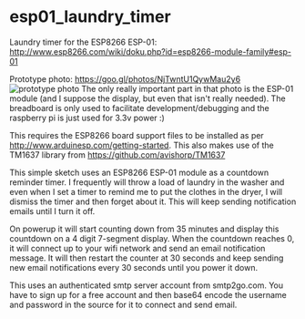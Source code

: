 # esp01_laundry_timer
Laundry timer for the ESP8266 ESP-01: http://www.esp8266.com/wiki/doku.php?id=esp8266-module-family#esp-01

Prototype photo: https://goo.gl/photos/NjTwntU1QywMau2y6
![prototype photo](https://lh3.googleusercontent.com/6R5P5Lql9TwAfV73jizqW56aoePHwbTXgdcs2FTstPrUKKrtCX9jboEyg9MQAf-48n91aasUhaZMHw=w480)
The only really important part in that photo is the ESP-01 module (and I suppose the display, but even that isn't really needed). The breadboard is only used to facilitate development/debugging and the raspberry pi is just used for 3.3v power :)

This requires the ESP8266 board support files to be installed
as per http://www.arduinesp.com/getting-started. This also makes
use of the TM1637 library from https://github.com/avishorp/TM1637

This simple sketch uses an ESP8266 ESP-01 module as a countdown
reminder timer. I frequently will throw a load of laundry in the
washer and even when I set a timer to remind me to put the clothes
in the dryer, I will dismiss the timer and then forget about it.
This will keep sending notification emails until I turn it off.

On powerup it will start counting down from 35 minutes and display
this countdown on a 4 digit 7-segment display. When the countdown
reaches 0, it will connect up to your wifi network and send an
email notification message. It will then restart the counter at 30
seconds and keep sending new email notifications every 30 seconds
until you power it down.

This uses an authenticated smtp server account from smtp2go.com. You
have to sign up for a free account and then base64 encode the username
and password in the source for it to connect and send email.
